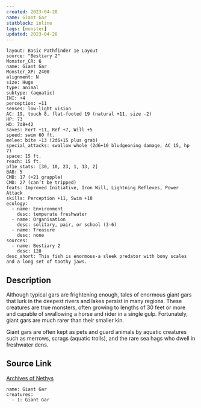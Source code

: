 ```yaml
---
created: 2023-04-28
name: Giant Gar
statblock: inline
tags: [monster]
updated: 2023-04-28
---
```

```statblock
layout: Basic Pathfinder 1e Layout
source: "Bestiary 2"
Monster_CR: 6
name: Giant Gar
Monster_XP: 2400
alignment: N
size: Huge
type: animal
subtype: (aquatic)
INI: +4
perception: +11
senses: low-light vision
AC: 19, touch 8, flat-footed 19 (natural +11, size -2)
HP: 73
HD: 7d8+42
saves: Fort +11, Ref +7, Will +5
speed: swim 60 ft.
melee: bite +13 (2d6+15 plus grab)
special_attacks: swallow whole (2d6+10 bludgeoning damage, AC 15, hp 7)
space: 15 ft.
reach: 15 ft.
pf1e_stats: [30, 10, 23, 1, 13, 2]
BAB: 5
CMB: 17 (+21 grapple)
CMD: 27 (can’t be tripped)
feats: Improved Initiative, Iron Will, Lightning Reflexes, Power Attack
skills: Perception +11, Swim +18
ecology:
  - name: Environment
    desc: temperate freshwater
  - name: Organisation
    desc: solitary, pair, or school (3-6)
  - name: Treasure
    desc: none
sources:
  - name: Bestiary 2
    desc: 128
desc_short: This fish is enormous-a sleek predator with bony scales and a long set of toothy jaws.
```
## Description
Although typical gars are frightening enough, tales of enormous giant gars that lurk in the deepest rivers and lakes persist in many regions. These creatures are true monsters, often growing to lengths of 30 feet or more and capable of swallowing a horse and rider in a single gulp. Fortunately, giant gars are much rarer than their smaller kin.

Giant gars are often kept as pets and guard animals by aquatic creatures such as merrows, scrags (aquatic trolls), and the rare sea hags who dwell in freshwater dens.
## Source Link
[Archives of Nethys](https://aonprd.com/MonsterDisplay.aspx?ItemName=Giant%20Gar)
```encounter-table
name: Giant Gar
creatures:
  - 1: Giant Gar
```
